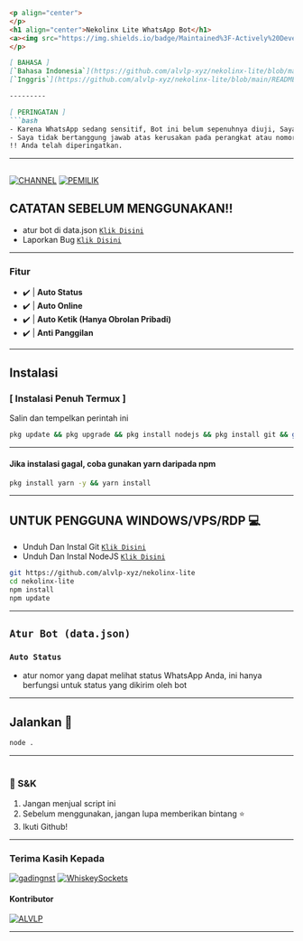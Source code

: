 ```markdown
<p align="center">
</p>
<h1 align="center">Nekolinx Lite WhatsApp Bot</h1>
<a><img src="https://img.shields.io/badge/Maintained%3F-Actively%20Developed-blue?style=flat-square"></a>
</p>

[ BAHASA ]
[`Bahasa Indonesia`](https://github.com/alvlp-xyz/nekolinx-lite/blob/main/id.md)
[`Inggris`](https://github.com/alvlp-xyz/nekolinx-lite/blob/main/README.md)

---------

[ PERINGATAN ]
```bash
- Karena WhatsApp sedang sensitif, Bot ini belum sepenuhnya diuji, Saya tidak bertanggung jawab jika Nomor anda diblokir oleh WhatsApp
- Saya tidak bertanggung jawab atas kerusakan pada perangkat atau nomor telepon Anda
!! Anda telah diperingatkan.
```

---------

##
[![CHANNEL](https://img.shields.io/badge/Channel-25D366?style=for-the-badge&logo=whatsapp&logoColor=white)](https://whatsapp.com/channel/0029VaAkV1VF1YlYSRXSge3t)
[![PEMILIK](https://img.shields.io/badge/Pemilik%20BOT-25D366?style=for-the-badge&logo=whatsapp&logoColor=white)](https://wa.me/6285161710084)
 



## CATATAN SEBELUM MENGGUNAKAN!!
- atur bot di data.json [`Klik Disini`](https://github.com/alvlp-xyz/nekolinx-lite/blob/main/data.json)
- Laporkan Bug [`Klik Disini`](https://wa.me/6285161710084?text=Bug%20(Nekolinx-Lite):%20)

---------

### Fitur
- ✔️ | **Auto Status**
- ✔️ | **Auto Online**
- ✔️ | **Auto Ketik (Hanya Obrolan Pribadi)**
- ✔️ | **Anti Panggilan**
---------

## Instalasi

### [ Instalasi Penuh Termux ]
Salin dan tempelkan perintah ini

```bash
pkg update && pkg upgrade && pkg install nodejs && pkg install git && git clone https://github.com/alvlp-xyz/nekolinx-lite && cd nekolinx-lite && npm i
```

---------

#### Jika instalasi gagal, coba gunakan yarn daripada npm
```bash
pkg install yarn -y && yarn install
```
---------

## UNTUK PENGGUNA WINDOWS/VPS/RDP 💻

* Unduh Dan Instal Git [`Klik Disini`](https://git-scm.com/downloads)
* Unduh Dan Instal NodeJS [`Klik Disini`](https://nodejs.org/en/download)

```bash
git https://github.com/alvlp-xyz/nekolinx-lite
cd nekolinx-lite
npm install
npm update
```

---------

## ```Atur Bot (data.json)```

### `Auto Status`
* atur nomor yang dapat melihat status WhatsApp Anda, ini hanya berfungsi untuk status yang dikirim oleh bot

---------

## Jalankan 🏃

```bash
node .
```

---------

#
### 📮 S&K
1. Jangan menjual script ini
2. Sebelum menggunakan, jangan lupa memberikan bintang ⭐
3. Ikuti Github!

---------

### Terima Kasih Kepada
[![gadingnst](https://github.com/gadingnst.png?size=100)](https://github.com/gadingnst)
[![WhiskeySockets](https://github.com/WhiskeySockets.png?size=100)](https://github.com/WhiskeySockets/Baileys)
#### Kontributor
[![ALVLP](https://github.com/alvlp-xyz.png?size=100)](https://github.com/alvlp-xyz)

---------
```